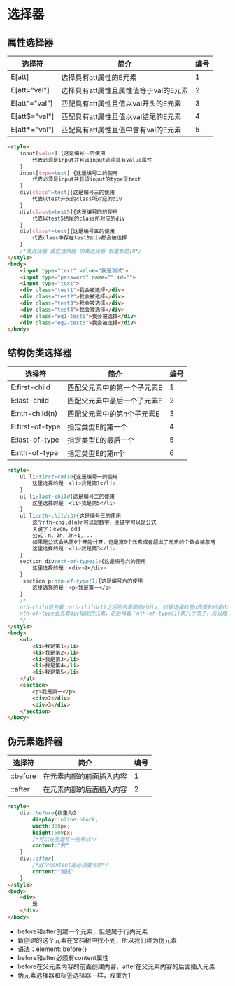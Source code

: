 # 选择器

## 属性选择器

| 选择符        | 简介                                  | 编号 |
| ------------- | ------------------------------------- | ---- |
| E[att]        | 选择具有att属性的E元素                | 1    |
| E[att="val"]  | 选择具有att属性且属性值等于val的E元素 | 2    |
| E[att^="val"] | 匹配具有att属性且值以val开头的E元素   | 3    |
| E[att$="val"] | 匹配具有att属性且值以val结尾的E元素   | 4    |
| E[att*="val"] | 匹配具有att属性且值中含有val的E元素   | 5    |



```html
<style>
    input[value] {这是编号一的使用
        代表必须是input并且该input必须具有value属性
    }
    input[type=text] {这是编号二的使用
        代表必须是input并且该input的type是text
    }
    div[class^=test]{这是编号三的使用
        代表以test开头的class所对应的div
    }
    div[class$=test5]{这是编号四的使用
        代表以test5结尾的class所对应的div
    }
    div[class*=test]{这是编号五的使用
        代表class中存在test的div都会被选择
    }
    /*类选择器 属性选择器 伪类选择器 权重都是10*/
</style>
<body>
    <input type="text" value="我是测试">
    <input type="password" name="" id="">
    <input type="text">
    <div class="test1">我会被选择</div>
    <div class="test2">我会被选择</div>
    <div class="test3">我会被选择</div>
    <div class="test4">我会被选择</div>
    <div class="eg1-test5">我会被选择</div>
    <div class="eg2-test5">我会被选择</div>
</body>
```

## 结构伪类选择器

| 选择符          | 简介                        | 编号 |
| --------------- | --------------------------- | ---- |
| E:first-child   | 匹配父元素中的第一个子元素E | 1    |
| E:last-child    | 匹配父元素中最后一个子元素E | 2    |
| E:nth-child(n)  | 匹配父元素中的第n个子元素E  | 3    |
| E:first-of-type | 指定类型E的第一个           | 4    |
| E:last-of-type  | 指定类型E的最后一个         | 5    |
| E:nth-of-type   | 指定类型E的第n个            | 6    |

```html
<style>
    ul li:first-child{这是编号一的使用
        这里选择的是：<li>我是第1</li>
    }
    ul li:last-child{这是编号二的使用
        这里选择的是：<li>我是第5</li>
    }
    ul li:nth-child(3){这是编号三的使用
        这个nth-child(n)n可以是数字，关键字可以是公式
        关键字：even，odd
        公式：n，2n，2n+1,...
        如果是公式会从第0个开始计算，但是第0个元素或者超出了元素的个数会被忽略
        这里选择的是：<li>我是第3</li>
    }
    section div:nth-of-type(1){这是编号六的使用
        这里选择的是：<div>2</div>
    }
     section p:nth-of-type(1){这是编号六的使用
        这里选择的是：<p>我是第一</p>
    }
    /*
    nth-child首先看：nth-child(1)之后回去看前面的div，如果选择的是p而看到的是div则不会生效
    nth-of-type会先看div指定的元素，之后再看：nth-of-type(1)第几个孩子，所以推荐使用nth-of-type
    */
</style>
<body>
    <ul>
        <li>我是第1</li>
        <li>我是第2</li>
        <li>我是第3</li>
        <li>我是第4</li>
        <li>我是第5</li>
    </ul>
    <section>
        <p>我是第一</p>
        <div>2</div>
        <div>3</div>
    </section>
</body>
```

## 伪元素选择器

| 选择符   | 简介                     | 编号 |
| -------- | ------------------------ | ---- |
| ::before | 在元素内部的前面插入内容 | 1    |
| ::after  | 在元素内部的后面插入内容 | 2    |

```html
<style>
    div::before{权重为2
        display:inline-block;
        width:300px;
        height:500px;
        /*可以在里面写一些样式*/
        content:"我"
    }
    div::after{
        /*这个content是必须要写的*/
        content:"测试"
    }
</style>
<body>
    <div>
        是
    </div>
</body>
```

+   before和after创建一个元素，但是属于行内元素
+   新创建的这个元素在文档树中找不到，所以我们称为伪元素
+   语法：element::before{}
+   before和after必须有content属性
+   before在父元素内容的前面创建内容，after在父元素内容的后面插入元素
+   伪元素选择器和标签选择器一样，权重为1
